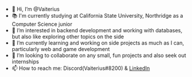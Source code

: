 - 👋 Hi, I’m @Vaiterius
- 📚 I'm currently studying at California State University, Northridge as a Computer Science junior
- 👀 I’m interested in backend development and working with databases, but also like exploring other topics on the side
- 🌱 I’m currently learning and working on side projects as much as I can, particularly web and game development
- 💞️ I’m looking to collaborate on any small, fun projects and also seek out internships
- 📫 How to reach me: Discord(Vaiterius#8200) & [LinkedIn](https://www.linkedin.com/in/vaiterius/)

<!---
Vaiterius/Vaiterius is a ✨ special ✨ repository because its `README.md` (this file) appears on your GitHub profile.
You can click the Preview link to take a look at your changes.
--->
